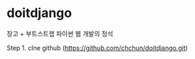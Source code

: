 # doitdjango
장고 + 부트스트랩 파이썬 웹 개발의 정석

Step 1.  clne github (https://github.com/chchun/doitdjango.git) 
